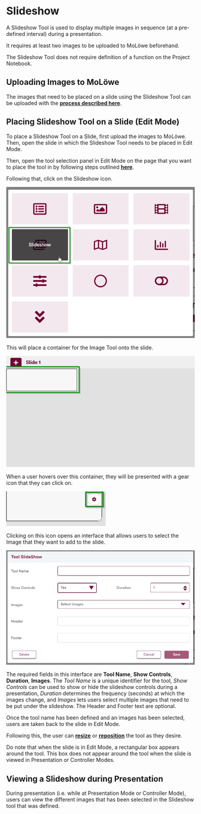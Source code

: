 # Slideshow

A Slideshow Tool is used to display multiple images in sequence (at a pre-defined interval) during a presentation.

It requires at least two images to be uploaded to MoLöwe beforehand.

The Slideshow Tool does not require definition of a function on the Project Notebook.

## **Uploading Images to MoLöwe**

The images that need to be placed on a slide using the Slideshow Tool can be uploaded with the
[**process described here**](docs/03-edit-mode/03_files.md#2-upload-a-new-file).

## **Placing Slideshow Tool on a Slide (Edit Mode)**

To place a Slideshow Tool on a Slide, first upload the images to MoLöwe.
Then, open the slide in which the Slideshow Tool needs to be placed in Edit Mode.

Then, open the tool selection panel in Edit Mode on the page that you want to place the tool in by following steps
outlined [**here**](docs/03-edit-mode/05_slides.md#4-editing-slides-edit-mode).

Following that, click on the Slideshow icon.

![](/img/doc/68_slideshow.jpg)

This will place a container for the Image Tool onto the slide.

![](/img/doc/38_tool_field.jpg)

When a user hovers over this container, they will be presented with a gear icon that they can click on.

![](/img/doc/39_hover_tool_container.jpg)

Clicking on this icon opens an interface that allows users to select the Image that they want to add to the slide.

![](/img/doc/68_slideshow_1.jpg)

The required fields in this interface are **Tool Name**, **Show Controls**, **Duration**, **Images**. The *Tool Name* is a unique identifier for the tool, *Show Controls* can be used to show or hide the slideshow controls during a presentation, *Duration* determines the frequency (seconds) at which the images change, and *Images* lets users select multiple images that need to be put under the slideshow. The Header and Footer text are optional.

Once the tool name has been defined and an images has been selected, users are taken back to the slide in Edit Mode.

Following this, the user can [**resize**](00_overview.md#resize-a-tool) or [**reposition**](00_overview.md#reposition-a-tool) the tool as they desire.

Do note that when the slide is in Edit Mode, a rectangular box appears around the tool. This box does not appear around the tool when the slide is viewed in Presentation or Controller Modes.

## **Viewing a Slideshow during Presentation**

During presentation (i.e. while at Presentation Mode or Controller Mode), users can view the different images that has been selected in the Slideshow tool that was defined.
